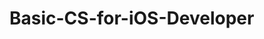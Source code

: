# Basic-CS-for-iOS-Developer 
 

   
    
   
     
       
  
      
      
        
     
    
   
 
 
 
